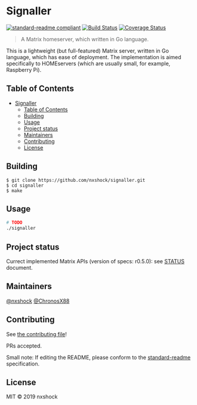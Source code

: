 # Signaller

[![standard-readme compliant](https://img.shields.io/badge/standard--readme-OK-green.svg?style=flat-square)](https://github.com/RichardLitt/standard-readme)
[![Build Status](https://travis-ci.com/nxshock/signaller.svg?branch=master)](https://travis-ci.com/nxshock/signaller)
[![Coverage Status](https://coveralls.io/repos/github/nxshock/signaller/badge.svg)](https://coveralls.io/github/nxshock/signaller)

> A Matrix homeserver, which written in Go language.

This is a lightweight (but full-featured) Matrix server, written in Go language, which has ease of deployment. The implementation is aimed specifically to HOMEservers (which are usually small, for example, Raspberry Pi).

## Table of Contents

- [Signaller](#Signaller)
  - [Table of Contents](#Table-of-Contents)
  - [Building](#Building)
  - [Usage](#Usage)
  - [Project status](#Project-status)
  - [Maintainers](#Maintainers)
  - [Contributing](#Contributing)
  - [License](#License)

## Building

```
$ git clone https://github.com/nxshock/signaller.git
$ cd signaller
$ make
```

## Usage

```bash
# TODO
./signaller
```

## Project status

Currect implemented Matrix APIs (version of specs: r0.5.0): see [STATUS](STATUS.md) document.

## Maintainers

[@nxshock](https://github.com/nxshock)
[@ChronosX88](https://github.com/ChronosX88)

## Contributing

See [the contributing file](CONTRIBUTING.md)!

PRs accepted.

Small note: If editing the README, please conform to the [standard-readme](https://github.com/RichardLitt/standard-readme) specification.

## License

MIT © 2019 nxshock